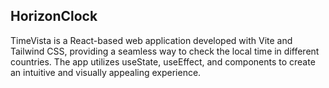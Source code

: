 ## HorizonClock

TimeVista is a React-based web application developed with Vite and Tailwind CSS, providing a seamless way to check the local time in different countries. The app utilizes useState, useEffect, and components to create an intuitive and visually appealing experience.

